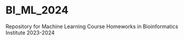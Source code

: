 # BI_ML_2024
Repository for Machine Learning Course Homeworks in Bioinformatics Institute 2023-2024
